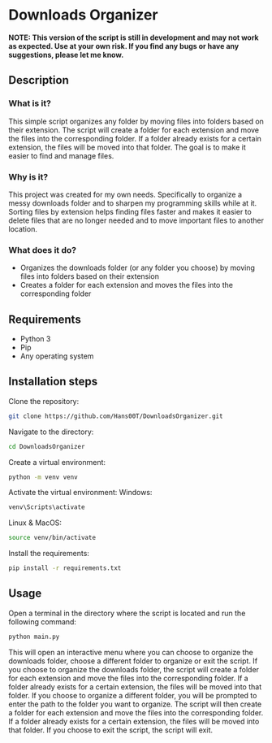 # Downloads Organizer
**NOTE: This version of the script is still in development and may not work as expected. Use at your own risk. If you find any bugs or have any suggestions, please let me know.**
## Description
### What is it?
This simple script organizes any folder by moving files into folders based on their extension.
The script will create a folder for each extension and move the files into the corresponding folder. If a folder already exists for a certain extension, the files will be moved into that folder. The goal is to make it easier to find and manage files. 
### Why is it?
This project was created for my own needs. Specifically to organize a messy downloads folder and to sharpen my programming skills while at it. Sorting files by extension helps finding files faster and makes it easier to delete files that are no longer needed and to move important files to another location.
### What does it do?
- Organizes the downloads folder (or any folder you choose) by moving files into folders based on their extension
- Creates a folder for each extension and moves the files into the corresponding folder
## Requirements
- Python 3
- Pip
- Any operating system
## Installation steps
Clone the repository:
```bash
git clone https://github.com/Hans00T/DownloadsOrganizer.git
```
Navigate to the directory:
```bash
cd DownloadsOrganizer
```
Create a virtual environment:
```bash
python -m venv venv
```
Activate the virtual environment:
Windows:
```bash
venv\Scripts\activate
```
Linux & MacOS:
```bash
source venv/bin/activate
```
Install the requirements:
```bash
pip install -r requirements.txt
```
## Usage
Open a terminal in the directory where the script is located and run the following command:
```bash
python main.py
```
This will open an interactive menu where you can choose to organize the downloads folder, choose a different folder to organize or exit the script. If you choose to organize the downloads folder, the script will create a folder for each extension and move the files into the corresponding folder. If a folder already exists for a certain extension, the files will be moved into that folder. If you choose to organize a different folder, you will be prompted to enter the path to the folder you want to organize. The script will then create a folder for each extension and move the files into the corresponding folder. If a folder already exists for a certain extension, the files will be moved into that folder. If you choose to exit the script, the script will exit.
